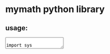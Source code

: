 # mymath python library

<h2>usage:</h2> 

<textarea> 
import sys

# modify this path to match your environment
# sys.path.append('/Users/kelvin/Documents/GitHub/mymath')

import mymath<br>

print(mymath.add(4,5)) <br>
print(mymath.division(4, 2)) <br>
print(mymath.multiply(10, 5)) <br>
print(mymath.squareroot(48)) <br>

</textarea>
